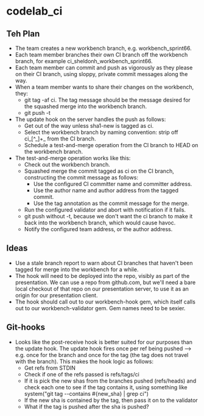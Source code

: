 codelab\_ci
==========

Teh Plan
--------

* The team creates a new workbench branch, e.g. workbench\_sprint66.
* Each team member branches their own CI branch off the workbench branch, for
  example ci\_sheldonh\_workbench\_sprint66.
* Each team member can commit and push as vigorously as they please on their CI
  branch, using sloppy, private commit messages along the way.
* When a team member wants to share their changes on the workbench, they:
  * git tag -af ci. The tag message should be the message desired for the
    squashed merge into the workbench branch.
  * git push -t
* The update hook on the server handles the push as follows:
  * Get out of the way unless sha1-new is tagged as ci.
  * Select the workbench branch by naming convention: strip off ci\_[^\_]\+\_
    from the CI branch.
  * Schedule a test-and-merge operation from the CI branch to HEAD on the
    workbench branch.
* The test-and-merge operation works like this:
  * Check out the workbench branch.
  * Squashed merge the commit tagged as ci on the CI branch, constructing the
    commit message as follows:
      * Use the configured CI committer name and committer address.
      * Use the author name and author address from the tagged commit.
      * Use the tag annotation as the commit message for the merge.
  * Run the configured validator and abort with notification if it fails.
  * git push without -t, because we don't want the ci branch to make it back
    into the workbench branch, which would cause havoc.
  * Notify the configured team address, or the author address.

Ideas
-----

* Use a stale branch report to warn about CI branches that haven't been tagged
  for merge into the workbench for a while.
* The hook will need to be deployed into the repo, visibly as part of the
  presentation. We can use a repo from github.com, but we'll need a bare local
  checkout of that repo on our presentation server, to use it as an origin for
  our presentation client.
* The hook should call out to our workbench-hook gem, which itself calls out to
  our workbench-validator gem. Gem names need to be sexier.

Git-hooks
---------

* Looks like the post-receive hook is better suited for our purposes than the
  update hook. The update hook fires once per ref being pushed --> e.g. once
  for the branch and once for the tag (the tag does not travel with the branch).
  This makes the hook logic as follows:
  * Get refs from STDIN
  * Check if one of the refs passed is refs/tags/ci
  * If it is pick the new shas from the branches pushed (refs/heads) and check
    each one to see if the tag contains it, using something like 
    system("git tag --contains #{new_sha} | grep ci")
  * If the new sha is contained by the tag, then pass it on to the validator
  * What if the tag is pushed after the sha is pushed?

